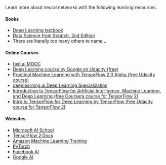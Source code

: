 Learn more about neural networks with the following learning resources.

#### Books

- [Deep Learning textbook](https://www.deeplearningbook.org)
- [Data Science from Scratch, 2nd Edition](https://learning.oreilly.com/library/view/data-science-from/9781492041122/)
- There are literally too many others to name...

#### Online Courses

- [fast.ai MOOC](https://course.fast.ai/)
- [Deep Learning course by Google on Udacity (free)](https://eu.udacity.com/course/deep-learning--ud730)
- [Practical Machine Learning with TensorFlow 2.0 Alpha (free Udacity course)](https://blog.udacity.com/2019/03/learn-tensorflow-for-deep-learning-applications.html)
- [deeplearning.ai Deep Learning Specialization](https://www.deeplearning.ai/deep-learning-specialization)
- [Introduction to TensorFlow for Artificial Intelligence, Machine Learning, and Deep Learning (free Coursera course for TensorFlow 2)](https://www.coursera.org/learn/introduction-tensorflow)
- [Intro to TensorFlow for Deep Learning by TensorFlow (free Udacity course for TensorFlow 2)](https://www.udacity.com/course/intro-to-tensorflow-for-deep-learning--ud187)

#### Websites

- [Microsoft AI School](https://aischool.microsoft.com)
- [TensorFlow 2 Docs](https://www.tensorflow.org/beta)
- [Amazon Machine Learning Training](https://aws.amazon.com/training/learning-paths/machine-learning)
- [PyTorch](https://pytorch.org)
- [Facebook AI](https://ai.facebook.com)
- [Google AI](https://ai.google)